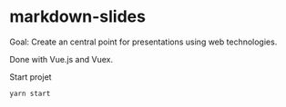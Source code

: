 # markdown-slides

Goal: Create an central point for presentations using web technologies.

Done with Vue.js and Vuex.

Start projet

```bash
yarn start
```
